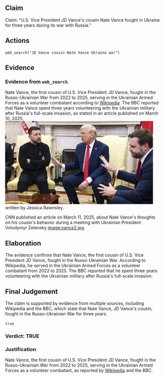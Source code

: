 ## Claim
Claim: "U.S. Vice President JD Vance's cousin Nate Vance fought in Ukraine for three years during its war with Russia."

## Actions
```
web_search("JD Vance cousin Nate Vance Ukraine war")
```

## Evidence
### Evidence from `web_search`
Nate Vance, the first cousin of U.S. Vice President JD Vance, fought in the Russo-Ukrainian War from 2022 to 2025, serving in the Ukrainian Armed Forces as a volunteer combatant according to [Wikipedia](https://en.wikipedia.org/wiki/Nate_Vance). The BBC reported that Nate Vance spent three years volunteering with the Ukrainian military after Russia's full-scale invasion, as stated in an article published on March 10, 2025, ![image 516](media/2025-08-06_17-44-1754502273-660934.jpg) written by Jessica Rawnsley.

CNN published an article on March 11, 2025, about Nate Vance's thoughts on his cousin's behavior during a meeting with Ukrainian President Volodymyr Zelensky <image:vance2.jpg>.


## Elaboration
The evidence confirms that Nate Vance, the first cousin of U.S. Vice President JD Vance, fought in the Russo-Ukrainian War. According to Wikipedia, he served in the Ukrainian Armed Forces as a volunteer combatant from 2022 to 2025. The BBC reported that he spent three years volunteering with the Ukrainian military after Russia's full-scale invasion.


## Final Judgement
The claim is supported by evidence from multiple sources, including Wikipedia and the BBC, which state that Nate Vance, JD Vance's cousin, fought in the Russo-Ukrainian War for three years.

`true`

### Verdict: TRUE

### Justification
Nate Vance, the first cousin of U.S. Vice President JD Vance, fought in the Russo-Ukrainian War from 2022 to 2025, serving in the Ukrainian Armed Forces as a volunteer combatant, as reported by [Wikipedia](https://en.wikipedia.org/wiki/Nate_Vance) and the BBC.
